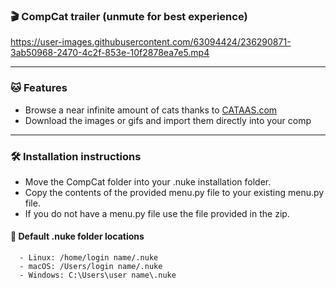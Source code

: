 ### :clapper: CompCat trailer (unmute for best experience)



https://user-images.githubusercontent.com/63094424/236290871-3ab50968-2470-4c2f-853e-10f2878ea7e5.mp4



---
### :cat: Features
- Browse a near infinite amount of cats thanks to [CATAAS.com](https://cataas.com/#/)
- Download the images or gifs and import them directly into your comp

---
### :hammer_and_wrench: Installation instructions

- Move the CompCat folder into your .nuke installation folder.
- Copy the contents of the provided menu.py file to your existing menu.py file. 
- If you do not have a menu.py file use the file provided in the zip.

#### :file_folder: Default .nuke folder locations

      - Linux: /home/login name/.nuke
      - macOS: /Users/login name/.nuke
      - Windows: C:\Users\user name\.nuke

